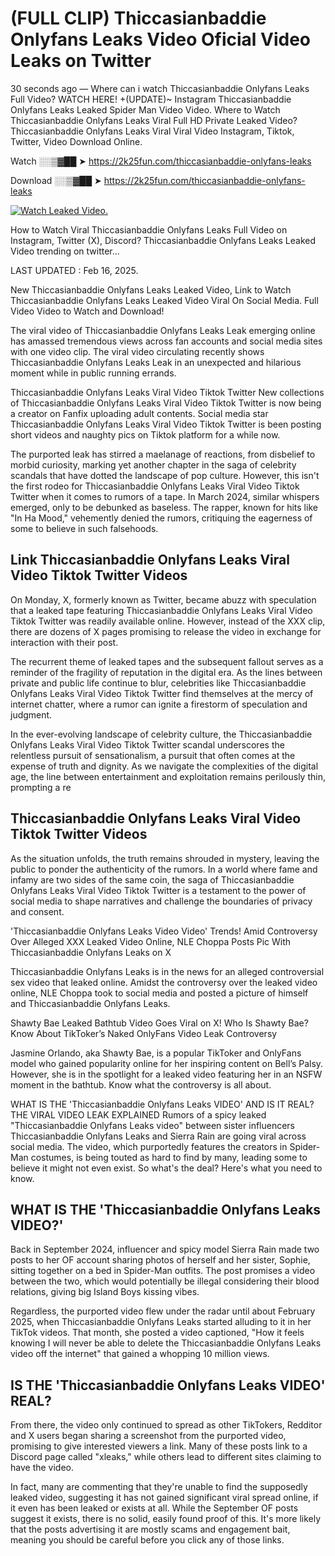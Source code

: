 # (FULL CLIP) Thiccasianbaddie Onlyfans Leaks Video Oficial Video Leaks on Twitter

30 seconds ago — Where can i watch Thiccasianbaddie Onlyfans Leaks Full Video? WATCH HERE! +(UPDATE)~ Instagram Thiccasianbaddie Onlyfans Leaks Leaked Spider Man Video Video. Where to Watch Thiccasianbaddie Onlyfans Leaks Viral Full HD Private Leaked Video? Thiccasianbaddie Onlyfans Leaks Viral Viral Video Instagram, Tiktok, Twitter, Video Download Online.

Watch ░░▒▓██ ➤ https://2k25fun.com/thiccasianbaddie-onlyfans-leaks

Download ░░▒▓██ ➤ https://2k25fun.com/thiccasianbaddie-onlyfans-leaks

[![Watch Leaked Video.](https://miro.medium.com/v2/resize:fit:828/format:webp/1*cilzJN44JGOrTw9NJCrNHA.gif "Watch Leaked Video")](https://2k25fun.com/thiccasianbaddie-onlyfans-leaks)

How to Watch Viral Thiccasianbaddie Onlyfans Leaks Full Video on Instagram, Twitter (X), Discord? Thiccasianbaddie Onlyfans Leaks Leaked Video trending on twitter...

LAST UPDATED : Feb 16, 2025.

New Thiccasianbaddie Onlyfans Leaks Leaked Video, Link to Watch Thiccasianbaddie Onlyfans Leaks Leaked Video Viral On Social Media. Full Video Video to Watch and Download!

The viral video of Thiccasianbaddie Onlyfans Leaks Leak emerging online has amassed tremendous views across fan accounts and social media sites with one video clip. The viral video circulating recently shows Thiccasianbaddie Onlyfans Leaks Leak in an unexpected and hilarious moment while in public running errands.

Thiccasianbaddie Onlyfans Leaks Viral Video Tiktok Twitter New collections of Thiccasianbaddie Onlyfans Leaks Viral Video Tiktok Twitter is now being a creator on Fanfix uploading adult contents. Social media star Thiccasianbaddie Onlyfans Leaks Viral Video Tiktok Twitter is been posting short videos and naughty pics on Tiktok platform for a while now.

The purported leak has stirred a maelanage of reactions, from disbelief to morbid curiosity, marking yet another chapter in the saga of celebrity scandals that have dotted the landscape of pop culture. However, this isn't the first rodeo for Thiccasianbaddie Onlyfans Leaks Viral Video Tiktok Twitter when it comes to rumors of a tape. In March 2024, similar whispers emerged, only to be debunked as baseless. The rapper, known for hits like "In Ha Mood," vehemently denied the rumors, critiquing the eagerness of some to believe in such falsehoods.

## Link Thiccasianbaddie Onlyfans Leaks Viral Video Tiktok Twitter Videos

On Monday, X, formerly known as Twitter, became abuzz with speculation that a leaked tape featuring Thiccasianbaddie Onlyfans Leaks Viral Video Tiktok Twitter was readily available online. However, instead of the XXX clip, there are dozens of X pages promising to release the video in exchange for interaction with their post.

The recurrent theme of leaked tapes and the subsequent fallout serves as a reminder of the fragility of reputation in the digital era. As the lines between private and public life continue to blur, celebrities like Thiccasianbaddie Onlyfans Leaks Viral Video Tiktok Twitter find themselves at the mercy of internet chatter, where a rumor can ignite a firestorm of speculation and judgment.

In the ever-evolving landscape of celebrity culture, the Thiccasianbaddie Onlyfans Leaks Viral Video Tiktok Twitter scandal underscores the relentless pursuit of sensationalism, a pursuit that often comes at the expense of truth and dignity. As we navigate the complexities of the digital age, the line between entertainment and exploitation remains perilously thin, prompting a re

##  Thiccasianbaddie Onlyfans Leaks Viral Video Tiktok Twitter Videos

As the situation unfolds, the truth remains shrouded in mystery, leaving the public to ponder the authenticity of the rumors. In a world where fame and infamy are two sides of the same coin, the saga of Thiccasianbaddie Onlyfans Leaks Viral Video Tiktok Twitter is a testament to the power of social media to shape narratives and challenge the boundaries of privacy and consent.

'Thiccasianbaddie Onlyfans Leaks Video Video' Trends! Amid Controversy Over Alleged XXX Leaked Video Online, NLE Choppa Posts Pic With Thiccasianbaddie Onlyfans Leaks on X

Thiccasianbaddie Onlyfans Leaks is in the news for an alleged controversial sex video that leaked online. Amidst the controversy over the leaked video online, NLE Choppa took to social media and posted a picture of himself and Thiccasianbaddie Onlyfans Leaks.

Shawty Bae Leaked Bathtub Video Goes Viral on X! Who Is Shawty Bae? Know About TikToker’s Naked OnlyFans Video Leak Controversy

Jasmine Orlando, aka Shawty Bae, is a popular TikToker and OnlyFans model who gained popularity online for her inspiring content on Bell’s Palsy. However, she is in the spotlight for a leaked video featuring her in an NSFW moment in the bathtub. Know what the controversy is all about.

WHAT IS THE 'Thiccasianbaddie Onlyfans Leaks VIDEO' AND IS IT REAL? THE VIRAL VIDEO LEAK EXPLAINED Rumors of a spicy leaked "Thiccasianbaddie Onlyfans Leaks video" between sister influencers Thiccasianbaddie Onlyfans Leaks and Sierra Rain are going viral across social media. The video, which purportedly features the creators in Spider-Man costumes, is being touted as hard to find by many, leading some to believe it might not even exist. So what's the deal? Here's what you need to know.

## WHAT IS THE 'Thiccasianbaddie Onlyfans Leaks VIDEO?'

Back in September 2024, influencer and spicy model Sierra Rain made two posts to her OF account sharing photos of herself and her sister, Sophie, sitting together on a bed in Spider-Man outfits. The post promises a video between the two, which would potentially be illegal considering their blood relations, giving big Island Boys kissing vibes.

Regardless, the purported video flew under the radar until about February 2025, when Thiccasianbaddie Onlyfans Leaks started alluding to it in her TikTok videos. That month, she posted a video captioned, "How it feels knowing I will never be able to delete the Thiccasianbaddie Onlyfans Leaks video off the internet" that gained a whopping 10 million views.

## IS THE 'Thiccasianbaddie Onlyfans Leaks VIDEO' REAL?

From there, the video only continued to spread as other TikTokers, Redditor and X users began sharing a screenshot from the purported video, promising to give interested viewers a link. Many of these posts link to a Discord page called "xleaks," while others lead to different sites claiming to have the video.

In fact, many are commenting that they're unable to find the supposedly leaked video, suggesting it has not gained significant viral spread online, if it even has been leaked or exists at all. While the September OF posts suggest it exists, there is no solid, easily found proof of this. It's more likely that the posts advertising it are mostly scams and engagement bait, meaning you should be careful before you click any of those links.